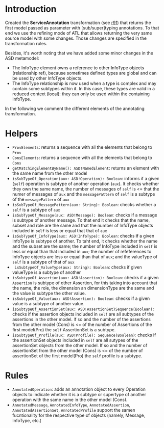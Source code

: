 # Introduction #

Created the **ServiceAnnotation** transformation (see [r91](https://code.google.com/p/servicereasoning/source/detail?r=91)) that returns the first model passed as parameter with [sub/super]typing annotations.
To that end we use the refining mode of ATL that allows returning the very same source model with some changes. Those changes are specified in the transformation rules.

Besides, it's worth noting that we have added some minor changes in the ASD metamodel:
  * The InfoType element owns a reference to other InfoType objects (relationship ref), because sometimes defined types are global and can be used by other InfoType objects.
  * The InfoType relationship is now used when a type is complex and may contain some subtypes within it. In this case, these types are valid in a reduced context (local): they can only be used within the containing InfoType.

In the following we comment the different elements of the annotating transformation.

# Helpers #

  * `ProvElements`: returns a sequence with all the elements that belong to `Prov`
  * `ConsElements`: returns a sequence with all the elements that belong to `Cons`
  * `getMatchingElementByName(): ASD!NamedElement`: returns an element with the same name from the other model
  * `isSubTypeOf_Operation(aux: ASD!Operation): Boolean`: informs if a given (`self`) operation is subtype of another operation (`aux`). It checks whether they own the same name, the number of messages of `self` is <= that the numer of messages of `aux` and the `messagePattern` of `self` is a subtype of the `messagePattern` of `aux`
  * `isSubTypeOf_MessagePattern(aux: String): Boolean`: checks whether a `self` is a subtype of `aux`
  * `isSubTypeOf_Message(aux: ASD!Message): Boolean`: checks if a message is subtype of another message. To that end it checks that the name, subset and role are the same and that the number of InfoType objects included in `self` is less or equal that that of `aux`
  * `isSubTypeOf_InfoType(aux: ASD!InfoType): Boolean`: checks if a given InfoType is subtype of another. To taht end, it checks whether the name and the subset are the same; the number of InfoType included in `self` is less or equal than that included in `aux`; the number of refeferences to InfoType objects are less or equal than that of `aux`; and the valueType of `self` is a subtype of that of `aux`
  * ` isSubtypeOf_ValueType(aux: String): Boolean`: checks if given valueType is a subtype of another
  * `isSubtypeOf_Assertion(aux: ASD!Assertion): Boolean`: checks if a given `Assertion` is subtype of other Assertion, for this taking into account that the name, the role, the dimension an dimensionType are the same and the value is subtype the other value.
  * `isSubtypeOf_Value(aux: ASD!Assertion): Boolean`: checks if a given value is a subtype of another value.
  * `isSubtypeOf_AssertionSet(aux: ASD!AssertionSet)Sequence(Boolean)`: checks if the assertion objects included in `self` are all subtypes of the assertions in the other model. If so and the number of the assertions from the other model (Cons) is <= of the number of Assertions of the first model(Pro) the `self` AssertionSet is a subtype.
  * `isSubtypeOf_Profile(aux: ASD!Profile): Sequence(Boolean)`: checks if the assertionSet objects included in `self` are all sutypes of the assertionSet objects from the other model. If so and the number of assertionSet from the other model (Cons) is <= of the number of assertionSet of the first model(Pro) the `self` profile is a subtype.

# Rules #

  * `AnnotatedOperation`: adds an annotation object to every Operation objects to indicate whether it is a subtype or supertype of another operation with the same name in the other model (Cons).
  * `AnnotatedMessage`, `AnnotatedInfoType`, `AnnotatedAssertion`, `AnnotatedAssertionSet`, `AnnotatedProfile` support the samen fucntionality for the respective type of objects (namely, Message, InfoType, etc.)